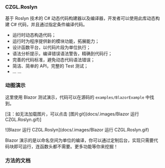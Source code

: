 ### CZGL.Roslyn

基于 Roslyn 技术的 C# 动态代码构建器以及编译器，开发者可以使用此库动态构建 C# 代码，并且通过指定条件编译代码。

* 运行时动态构造代码；
* 运行时为程序提供新的模块功能，拓展能力；
* 设计函数平台，以代码片段为单位执行；
* 语法分析提示，编译错误语法警告，精确到代码行；
* 完善的代码标准，避免动态代码语法错误；
* 简洁、简单的 API，完整的 Test 测试；
* ... ...



### 动图演示

这里使用 Blazor 测试演示，代码可以在源码的 `examples/BlazorExample` 中找到。

[注：如无法加载图片，可以点击 [图片git](docs/.images/Blazor 运行 CZGL.Roslyn.gif)]

![Blazor 运行 CZGL.Roslyn](docs/.images/Blazor 运行 CZGL.Roslyn.gif)



Blazor 演示的是以命名空间为单位的编译，你可以通过定制后台，实现只需要代码块即可运行，连函数头都不需要。更多功能等你来挖掘！



### 方法的文档

